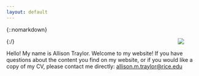 ```yaml
---
layout: default
---
```


<div class="lead pretty-links">
{::nomarkdown} 
<figure class="site-profile">
    <img style="float: right;" src="{{ site.baseurl }}/assets/img/Headshot.jpg">
</figure>
{:/}

Hello! My name is Allison Traylor. Welcome to my website! If you have questions about the content you find on my website, or if you would like a copy of my CV, please contact me directly: allison.m.traylor@rice.edu
</div>
